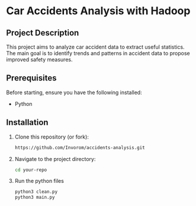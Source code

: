 # Car Accidents Analysis with Hadoop

## Project Description
This project aims to analyze car accident data to extract useful statistics. The main goal is to identify trends and patterns in accident data to propose improved safety measures.
## Prerequisites
Before starting, ensure you have the following installed:
- Python

## Installation
1. Clone this repository (or fork):
   ```bash
   https://github.com/Invorom/accidents-analysis.git
   ```
2. Navigate to the project directory:
   ```bash
   cd your-repo
   ```
4. Run the python files
   ```bash
   python3 clean.py
   python3 main.py
   ```
